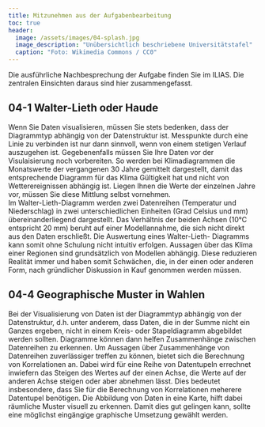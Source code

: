 ```yaml
---
title: Mitzunehmen aus der Aufgabenbearbeitung
toc: true
header:
  image: /assets/images/04-splash.jpg
  image_description: "Unübersichtlich beschriebene Universitätstafel"
  caption: "Foto: Wikimedia Commons / CC0"
---
```


Die ausführliche Nachbesprechung der Aufgabe finden Sie im ILIAS. Die zentralen Einsichten daraus sind hier zusammengefasst.

## 04-1 Walter-Lieth oder Haude

Wenn Sie Daten visualisieren, müssen Sie stets bedenken, dass der Diagrammtyp abhängig von der Datenstruktur ist. Messpunkte durch eine Linie zu verbinden ist nur dann sinnvoll, wenn von einem stetigen Verlauf auszugehen ist. 
Gegebenenfalls müssen Sie Ihre Daten vor der Visulaisierung noch vorbereiten. So werden bei Klimadiagrammen die Monatswerte der vergangenen 30 Jahre gemittelt dargestellt, damit das entsprechende Diagramm für das Klima Gültigkeit hat und nicht von Wetterereignissen abhängig ist. Liegen Ihnen die Werte der einzelnen Jahre vor, müssen Sie diese Mittlung selbst vornehmen.    
Im Walter-Lieth-Diagramm werden zwei Datenreihen (Temperatur und Niederschlag) in zwei unterschiedlichen Einheiten (Grad Celsius und mm) übereinanderliegend dargestellt. Das Verhältnis der beiden Achsen (10°C entspricht 20 mm) beruht auf einer Modellannahme, die sich nicht direkt aus den Daten erschließt. Die Auswertung eines Walter-Lieth- Diagramms kann somit ohne Schulung nicht intuitiv erfolgen. 
Aussagen über das Klima einer Regionen sind grundsätzlich von Modellen abhängig. Diese reduzieren Realität immer und haben somit Schwächen, die, in der einen oder anderen Form, nach gründlicher Diskussion in Kauf genommen werden müssen.


## 04-4 Geographische Muster in Wahlen

Bei der Visualisierung von Daten ist der Diagrammtyp abhängig von der Datenstruktur, d.h. unter anderem, dass Daten, die in der Summe nicht ein Ganzes ergeben, nicht in einem Kreis- oder Stapeldiagramm abgebildet werden sollten. Diagramme können dann helfen Zusammenhänge zwischen Datenreihen zu erkennen. Um Aussagen über Zusammenhänge von Datenreihen zuverlässiger treffen zu können, bietet sich die Berechnung von Korrelationen an. Dabei wird für eine Reihe von Datentupeln errechnet inwiefern das Steigen des Wertes auf der einen Achse, die Werte auf der anderen Achse steigen oder aber abnehmen lässt. Dies bedeutet insbesondere, dass Sie für die Berechnung von Korrelationen meherere Datentupel benötigen.
Die Abbildung von Daten in eine Karte, hilft dabei räumliche Muster visuell zu erkennen. Damit dies gut gelingen kann, sollte eine möglichst eingängige graphische Umsetzung gewählt werden.

